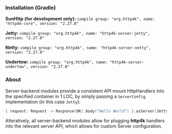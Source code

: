 ### Installation (Gradle)
**SunHttp (for development only):** ```compile group: "org.http4k", name: "http4k-core", version: "2.27.0"```

**Jetty:** ```compile group: "org.http4k", name: "http4k-server-jetty", version: "2.27.0"```

**Netty:** ```compile group: "org.http4k", name: "http4k-server-netty", version: "2.27.0"```

**Undertow:** ```compile group: "org.http4k", name: "http4k-server-undertow", version: "2.27.0"```

### About
Server-backend modules provide a consistent API mount HttpHandlers into the specified container in 1 LOC, by simply passing a `ServerConfig` implementation (in this case `Jetty`):

```kotlin
{ request: Request -> Response(OK).body("Hello World") }.asServer(Jetty(8000)).start().block()
```
Alteratively, all server-backend modules allow for plugging **http4k** handlers into the relevant server API, which allows for custom Server configuration.
